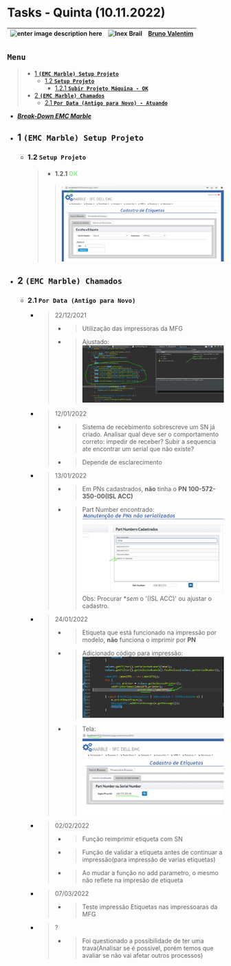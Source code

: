 # Tasks - Quinta (10.11.2022)

| ![enter image description here](https://www.foxconn.com.br/img/logo.png) | ![Inex Brail](https://www.inexbr.com.br/wp-content/uploads/2022/07/logo-inex-azul.png) | [Bruno Valentim](mailto:Bruno.Valentim@inex.com.br) |
| :----------------------------------------------------------------------- | :------------------------------------------------------------------------------------: | :-------------------------------------------------- |

## **`Menu`**  
> - [1 **`(EMC Marble) Setup Projeto`**](#1-(EMC-Marble)-Configuração)  
>   - [1.2 **`Setup Projeto`**](#12-Setup-Projeto)  
>     - [1.2.1 **`Subir Projeto Máquina - OK`**](#121-Subir-Projeto-Máquina)  
> - [2 **`(EMC Marble) Chamados`**](#2-(EMC-Marble)-Chamados)  
>   - [2.1 **`Por Data (Antigo para Novo) - Atuando`**](#21-Por-Data-(Antigo-para-Novo)) 

- _**[Break-Down EMC Marble](https://docs.google.com/spreadsheets/d/1HDS4bGO800q9nOA5XpNQDZUMK1PuaALCNTX9RzDUV3k/edit?usp=sharing)**_      
- ## 1 **`(EMC Marble) Setup Projeto`**  
  - ### 1.2 **`Setup Projeto`**
    > - #### 1.2.1 <span style="color:lightgreen">OK</span>  
      >>![](img/09112022/emc_local.png)
- ## 2 **`(EMC Marble) Chamados`**
  - ### 2.1 **`Por Data (Antigo para Novo)`**
    - > 22/12/2021  
      > - >Utilização das impressoras da MFG
      > - >Ajustado:![](img/09112022/emc_printer_selection.png)
    - > 12/01/2022  
      > - >Sistema de recebimento sobrescreve um SN já criado.	Analisar qual deve ser o comportamento correto: impedir de receber? Subir a sequencia ate encontrar um serial que não existe?  
      > - >Depende de esclarecimento
    - > 13/01/2022  
      > - >Em PNs cadastrados, **não** tinha o **PN 100-572-350-00(ISL ACC)**	
      > - >Part Number encontrado:![](img/10112022/PN100-572-350-00.png) Obs: Procurar **sem* o '(ISL ACC)' ou ajustar o cadastro.
    - > 24/01/2022  
      > - >Etiqueta que está funcionado na impressão por modelo, **não** funciona o imprimir por **PN**
      > - >Adicionado  código para impressão:![](img/10112022/print_by_part_number_backend.png)
      > - >Tela:![](img/10112022/print_by_part_number.png)
    - > 02/02/2022  
      > - >Função reimprimir etiqueta com SN	
      > - >Função de validar a etiqueta antes de continuar a impressão(para impressão de varias etiquetas)	
      > - >Ao mudar a função no add parametro, o mesmo não reflete na impresão de etiqueta	
    - > 07/03/2022  
      > - >Teste impressão Etiquetas nas impressoaras da MFG	
    - > ?  
      > - >Foi questionado a possibilidade de ter uma trava(Analisar se é possivel, porém temos que avaliar se não vai afetar outros processos)	
